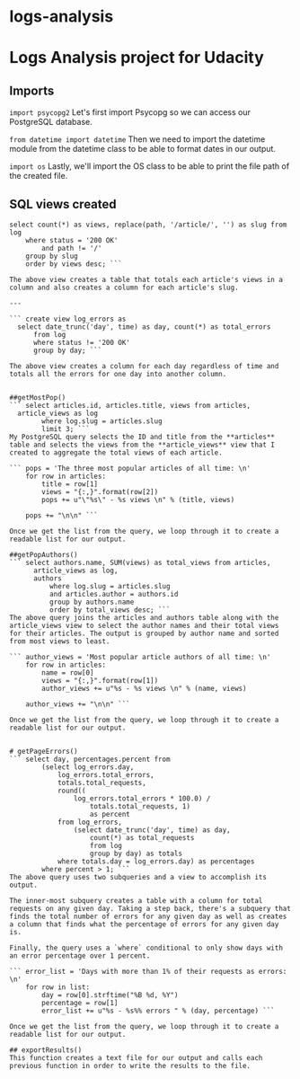 # logs-analysis
# Logs Analysis project for Udacity

## Imports
``` import psycopg2 ```
Let's first import Psycopg so we can access our PostgreSQL database.

``` from datetime import datetime ```
Then we need to import the datetime module from the datetime class to be able to format dates in our output.

``` import os ```
Lastly, we'll import the OS class to be able to print the file path of the created file.

## SQL views created
``` create view article_views as
select count(*) as views, replace(path, '/article/', '') as slug from log
    where status = '200 OK'
        and path != '/'
    group by slug
    order by views desc; ```

The above view creates a table that totals each article's views in a column and also creates a column for each article's slug.

---

``` create view log_errors as
  select date_trunc('day', time) as day, count(*) as total_errors
      from log
      where status != '200 OK'
      group by day; ```

The above view creates a column for each day regardless of time and totals all the errors for one day into another column.


##getMostPop()
``` select articles.id, articles.title, views from articles,
  article_views as log
        where log.slug = articles.slug
        limit 3; ```
My PostgreSQL query selects the ID and title from the **articles** table and selects the views from the **article_views** view that I created to aggregate the total views of each article.

``` pops = 'The three most popular articles of all time: \n'
    for row in articles:
        title = row[1]
        views = "{:,}".format(row[2])
        pops += u"\"%s\" - %s views \n" % (title, views)

    pops += "\n\n" ```

Once we get the list from the query, we loop through it to create a readable list for our output.

##getPopAuthors()
``` select authors.name, SUM(views) as total_views from articles,
      article_views as log,
      authors
          where log.slug = articles.slug
          and articles.author = authors.id
          group by authors.name
          order by total_views desc; ```
The above query joins the articles and authors table along with the article_views view to select the author names and their total views for their articles. The output is grouped by author name and sorted from most views to least.

``` author_views = 'Most popular article authors of all time: \n'
    for row in articles:
        name = row[0]
        views = "{:,}".format(row[1])
        author_views += u"%s - %s views \n" % (name, views)

    author_views += "\n\n" ```

Once we get the list from the query, we loop through it to create a readable list for our output.


# getPageErrors()
``` select day, percentages.percent from
        (select log_errors.day,
            log_errors.total_errors,
            totals.total_requests,
            round((
                log_errors.total_errors * 100.0) /
                    totals.total_requests, 1)
                    as percent
            from log_errors,
                (select date_trunc('day', time) as day,
                    count(*) as total_requests
                    from log
                    group by day) as totals
            where totals.day = log_errors.day) as percentages
        where percent > 1; ```
The above query uses two subqueries and a view to accomplish its output.

The inner-most subquery creates a table with a column for total requests on any given day. Taking a step back, there's a subquery that finds the total number of errors for any given day as well as creates a column that finds what the percentage of errors for any given day is.

Finally, the query uses a `where` conditional to only show days with an error percentage over 1 percent.

``` error_list = 'Days with more than 1% of their requests as errors: \n'
    for row in list:
        day = row[0].strftime("%B %d, %Y")
        percentage = row[1]
        error_list += u"%s - %s%% errors " % (day, percentage) ```

Once we get the list from the query, we loop through it to create a readable list for our output.

## exportResults()
This function creates a text file for our output and calls each previous function in order to write the results to the file.
